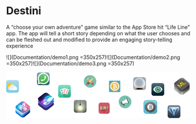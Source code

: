 #  Destini


A “choose your own adventure” game similar to the App Store hit “Life Line” app. The app will tell a short story depending on what the user chooses and can be fleshed out and modified to provide an engaging story-telling experience

![](Documentation/demo1.png =350x257)![](Documentation/demo2.png =350x257)![](Documentation/demo3.png =350x257)

![End Banner](Documentation/readme-end-banner.png)
